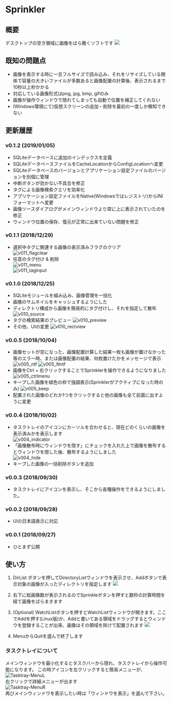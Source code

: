 # Sprinkler

## 概要
デスクトップの空き領域に画像をばら撒くソフトです
![](https://github.com/degarashi/sprinkler/blob/images/sprinkler_v010_sc0.jpg)

## 既知の問題点
* 画像を表示する時に一旦フルサイズで読み込み、それをリサイズしている関係で容量の大きいファイルが多数あると画像配置の計算後、表示されるまで10秒以上秒かかる
* 対応している画像形式はpng, jpg, bmp, gifのみ
* 画像が操作ウィンドウで隠れてしまっても自動で位置を補正してくれない
* (Windows環境にて)仮想スクリーンの追加・削除を最初の一度しか検知できない

## 更新履歴
### v0.1.2 (2019/01/05)
* SQLiteデータベースに追加のインデックスを定義  
* SQLiteデータベースファイルをCacheLocationからConfigLocationへ変更  
* SQLiteデータベースのバージョンとアプリケーション設定ファイルのバージョンを別個に管理  
* 中断ボタンが効かない不具合を修正  
* タグによる画像検索クエリを効率化  
* アプリケーション設定ファイルをNative(Windowsではレジストリ)からINIフォーマットへ変更  
* 画像ソースダイアログがメインウィンドウより常に上に表示されていたのを修正  
* ウィンドウ位置の保存、復元が正常に出来ていない問題を修正  

### v0.1.1 (2018/12/29)
* 選択中タグに関連する画像の表示済みフラグのクリア  
![v011_flagclear](https://github.com/degarashi/sprinkler/blob/images/sprinkler_v011_flagclear.png)  
* 任意のタグ付け & 削除  
![v011_menu](https://github.com/degarashi/sprinkler/blob/images/sprinkler_v011_menu0.jpg)  
![v011_taginput](https://github.com/degarashi/sprinkler/blob/images/sprinkler_v011_taginput.png)  

### v0.1.0 (2018/12/25)
* SQLiteモジュールを組み込み、画像管理を一括化
* 画像のサムネイルをキャッシュするようにした
* ディレクトリ構成から画像を簡易的にタグ付けし、それを指定して散布
![v010_source](https://github.com/degarashi/sprinkler/blob/images/sprinkler_v010_source.png)
* タグの検索結果のプレビュー
![v010_preview](https://github.com/degarashi/sprinkler/blob/images/sprinkler_v010_preview.png)
* その他、UIの変更
![v010_rectview](https://github.com/degarashi/sprinkler/blob/images/sprinkler_v010_rectview.png)

### v0.0.5 (2018/10/04)
* 画像セットが空になった、画像配置計算した結果一枚も画像が置けなかった等のエラー時、または画像配置の結果、何枚置けたかをメッセージで表示  
![v005_ntf](https://github.com/degarashi/sprinkler/blob/images/sprinkler_v005_ntf.png)
![v005_Nntf](https://github.com/degarashi/sprinkler/blob/images/sprinkler_v005_Nntf.png)  
* 画像をCtrl + 右クリックすることでSprinklerを操作できるようになりました  
![v005_ctrlmenu](https://github.com/degarashi/sprinkler/blob/images/sprinkler_v005_ctrlmenu.png)  
* キープした画像を緑色の枠で強調表示(Sprinklerがアクティブになった時のみ)
![v005_keep](https://github.com/degarashi/sprinkler/blob/images/sprinkler_v005_keep.png)  
* 配置された画像のどれか1つをクリックすると他の画像も全て前面に出すように変更

### v0.0.4 (2018/10/02)
* タスクトレイのアイコンにカーソルを合わせると、現在どのくらいの画像を表示済みかを表示します  
![v004_indicator](https://github.com/degarashi/sprinkler/blob/images/sprinkler_v004_indicator.png)  
* 「画像散布時にウィンドウを隠す」にチェックを入れた上で画像を散布するとウィンドウを隠した後、散布するようにしました  
![v004_hide](https://github.com/degarashi/sprinkler/blob/images/sprinkler_v004_hide.png)  
* キープした画像の一括削除ボタンを追加

### v0.0.3 (2018/09/30)
* タスクトレイにアイコンを表示し、そこから各種操作をできるようにしました。

### v0.0.2 (2018/09/28)
* UIの日本語表示に対応

### v0.0.1 (2018/09/27)
* ひとまず公開

## 使い方
1. DirList ボタンを押してDirectoryListウィンドウを表示させ、Addボタンで表示対象の画像が入ったディレクトリを指定します
![](https://github.com/degarashi/sprinkler/blob/images/sprinkler_sc2.jpg)

2. 右下に総画像数が表示されるのでSprinkleボタンを押すと数秒の計算時間を経て画像をばらまきます

3. (Optional) WatchListボタンを押すとWatchListウィンドウが開きます。ここでAddを押す(Linux版)か、Addと書いてある領域をドラッグするとウィンドウを登録することが出来、画像はその領域を除けて配置されます
![](https://github.com/degarashi/sprinkler/blob/images/sprinkler_sc1.jpg)

4. MenuからQuitを選んで終了します

### タスクトレイについて
メインウィンドウを最小化するとタスクバーから隠れ、タスクトレイから操作可能になります。
この時アイコンを左クリックすると簡易メニューが、  
![Tasktray-MenuL](https://github.com/degarashi/sprinkler/blob/images/sprinkler_v003_menu0.png)  
右クリックで詳細メニューが出ます  
![Tasktray-MenuR](https://github.com/degarashi/sprinkler/blob/images/sprinkler_v003_menu1.png)  
再びメインウィンドウを表示したい時は「ウィンドウを表示」を選んで下さい。
